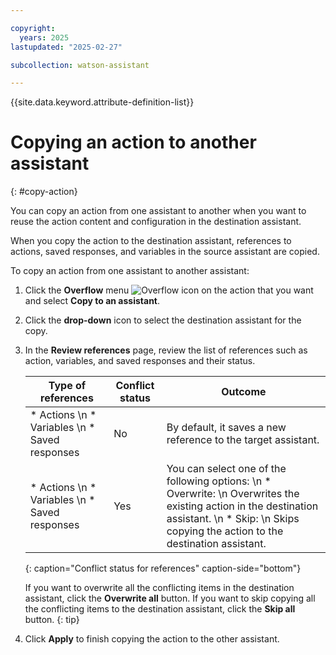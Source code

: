 ```yaml
---

copyright:
  years: 2025
lastupdated: "2025-02-27"

subcollection: watson-assistant

---
```


{{site.data.keyword.attribute-definition-list}}

# Copying an action to another assistant
{: #copy-action}

You can copy an action from one assistant to another when you want to reuse the action content and configuration in the destination assistant.

When you copy the action to the destination assistant, references to actions, saved responses, and variables in the source assistant are copied.

To copy an action from one assistant to another assistant:

1. Click the **Overflow** menu ![Overflow icon](images/overflow-menu--vertical.svg) on the action that you want and select **Copy to an assistant**.

1. Click the **drop-down** icon to select the destination assistant for the copy.

1. In the **Review references** page, review the list of references such as action, variables, and saved responses and their status.

   | Type of references | Conflict status | Outcome |
   | --- | --- | --- |
   | * Actions \n * Variables \n * Saved responses | No | By default, it saves a new reference to the target assistant. |
   | * Actions \n * Variables \n * Saved responses | Yes | You can select one of the following options:  \n * Overwrite:  \n Overwrites the existing action in the destination assistant.  \n * Skip:  \n Skips copying the action to the destination assistant. |
   {: caption="Conflict status for references" caption-side="bottom"}

   If you want to overwrite all the conflicting items in the destination assistant, click the **Overwrite all** button. If you want to skip copying all the conflicting items to the destination assistant, click the **Skip all** button.
   {: tip}

   

1. Click **Apply** to finish copying the action to the other assistant.
